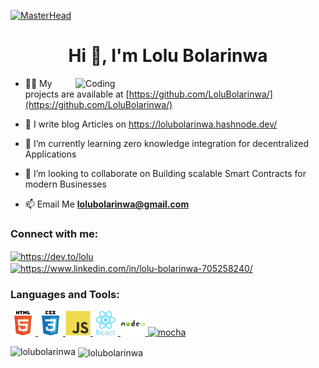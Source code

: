 [![MasterHead](https://user-images.githubusercontent.com/10498744/210012254-234538ff-d198-48aa-8964-37e6fd45d227.gif)](https://lolubolarinwa.com)
<h1 align="center">Hi 👋, I'm Lolu Bolarinwa</h1>
<img align="right" alt="Coding" width="400" src="https://cdn.dribbble.com/users/1162077/screenshots/3848914/programmer.gif">

- 👨‍💻 My projects are available at [https://github.com/LoluBolarinwa/](https://github.com/LoluBolarinwa/)

- 📝 I write blog Articles on https://lolubolarinwa.hashnode.dev/
- 🌱 I’m currently learning zero knowledge integration for decentralized Applications
- 💞️ I’m looking to collaborate on Building scalable Smart Contracts for modern Businesses
- 📫 Email Me **lolubolarinwa@gmail.com**

<h3 align="left">Connect with me:</h3>
<p align="left">
<a href="https://dev.to/https://dev.to/lolu" target="blank"><img align="center" src="https://raw.githubusercontent.com/rahuldkjain/github-profile-readme-generator/master/src/images/icons/Social/devto.svg" alt="https://dev.to/lolu" height="30" width="40" /></a>
<a href="https://linkedin.com/in/https://www.linkedin.com/in/lolu-bolarinwa-705258240/" target="blank"><img align="center" src="https://raw.githubusercontent.com/rahuldkjain/github-profile-readme-generator/master/src/images/icons/Social/linked-in-alt.svg" alt="https://www.linkedin.com/in/lolu-bolarinwa-705258240/" height="30" width="40" /></a>
</p>

<h3 align="left">Languages and Tools:</h3>


<p align="left"> 
  <a href="https://www.w3.org/html/" target="_blank" rel="noreferrer"> <img src="https://raw.githubusercontent.com/devicons/devicon/master/icons/html5/html5-original-wordmark.svg" alt="html5" width="40" height="40"/> </a>   <a href="https://www.w3schools.com/css/" target="_blank" rel="noreferrer"> <img src="https://raw.githubusercontent.com/devicons/devicon/master/icons/css3/css3-original-wordmark.svg" alt="css3" width="40" height="40"/> </a> <a href="https://developer.mozilla.org/en-US/docs/Web/JavaScript" target="_blank" rel="noreferrer"> <img src="https://raw.githubusercontent.com/devicons/devicon/master/icons/javascript/javascript-original.svg" alt="javascript" width="40" height="40"/> </a>  <a href="https://reactjs.org/" target="_blank" rel="noreferrer"> <img src="https://raw.githubusercontent.com/devicons/devicon/master/icons/react/react-original-wordmark.svg" alt="react" width="40" height="40"/> </a>
<a href="https://nodejs.org" target="_blank" rel="noreferrer"> <img src="https://raw.githubusercontent.com/devicons/devicon/master/icons/nodejs/nodejs-original-wordmark.svg" alt="nodejs" width="40" height="40"/> </a>  <a href="https://mochajs.org" target="_blank" rel="noreferrer"> <img src="https://www.vectorlogo.zone/logos/mochajs/mochajs-icon.svg" alt="mocha" width="40" height="40"/> </a>  </p>

<p><img align="left" src="https://github-readme-stats.vercel.app/api/top-langs?username=lolubolarinwa&show_icons=true&locale=en&layout=compact&theme=tokyonight" alt="lolubolarinwa" /></p>

<p>&nbsp;<img align="center" src="https://github-readme-stats.vercel.app/api?username=lolubolarinwa&hide=contribs,pr,issues&show_icons=true&theme=tokyonight&locale=en" alt="lolubolarinwa" /></p>


<!---
LoluBolarinwa/LoluBolarinwa is a ✨ special ✨ repository because its `README.md` (this file) appears on your GitHub profile.
You can click the Preview link to take a look at your changes.
--->
